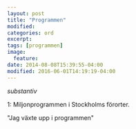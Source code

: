 ```yaml
---
layout: post
title: "Programmen"
modified:
categories: ord
excerpt:
tags: [programmen]
image:
  feature:
date: 2014-08-08T15:39:55-04:00
modified: 2016-06-01T14:19:19-04:00
---
```


*substantiv*

1: Miljonprogrammen i Stockholms förorter.

"Jag växte upp i programmen"